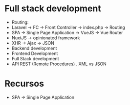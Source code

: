 # Full stack development

- Routing:
- Laravel -> FC -> Front Controller -> index.php -> Routing
- SPA -> Single Page Application -> VueJS -> Vue Router
- NuxtJS -> opinionated framework
- XHR -> Ajax -> JSON
- Backend development
- Frontend Development
- Full Stack development
- API REST (Remote Procedures) . XML vs JSON

# Recursos
- SPA -> Single Page Application
